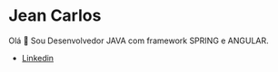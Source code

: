 # Jean Carlos

Olá 👋 Sou Desenvolvedor JAVA com framework SPRING e ANGULAR.

- [Linkedin](https://www.linkedin.com/in/jean-carlos-094483228/)

